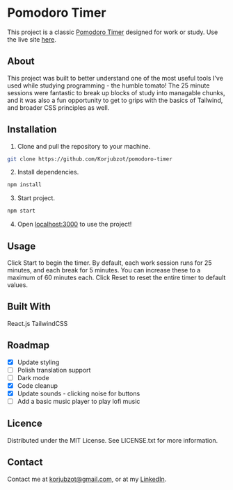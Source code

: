 # Pomodoro Timer

This project is a classic [Pomodoro Timer](https://en.wikipedia.org/wiki/Pomodoro_Technique) designed for work or study. Use the live site [here](https://pomodoro-tailwind.netlify.app/).

## About

This project was built to better understand one of the most useful tools I've used while studying programming - the humble tomato! The 25 minute sessions were fantastic to break up blocks of study into managable chunks, and it was also a fun opportunity to get to grips with the basics of Tailwind, and broader CSS principles as well.

## Installation

1. Clone and pull the repository to your machine.

```bash
git clone https://github.com/Korjubzot/pomodoro-timer
```

2. Install dependencies.

```bash
npm install
```

3. Start project.

```bash
npm start
```

4. Open [localhost:3000](http://localhost:3000) to use the project!

## Usage

Click Start to begin the timer. By default, each work session runs for 25 minutes, and each break for 5 minutes. You can increase these to a maximum of 60 minutes each. Click Reset to reset the entire timer to default values.

## Built With

React.js
TailwindCSS

## Roadmap

- [x] Update styling
- [ ] Polish translation support
- [ ] Dark mode
- [x] Code cleanup
- [x] Update sounds - clicking noise for buttons
- [ ] Add a basic music player to play lofi music 

## Licence

Distributed under the MIT License. See LICENSE.txt for more information.

## Contact

Contact me at korjubzot@gmail.com, or at my [LinkedIn](https://www.linkedin.com/in/billy-walker-ab0013278/).
